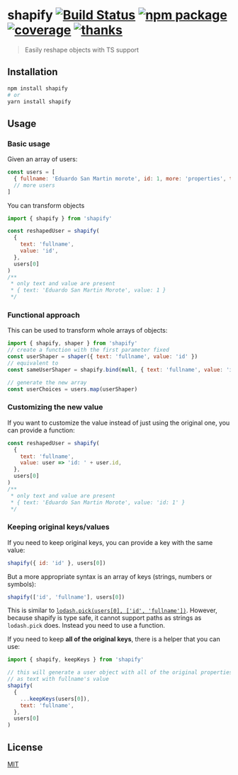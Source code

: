 # shapify [![Build Status](https://badgen.net/circleci/github/posva/shapify)](https://circleci.com/gh/posva/shapify) [![npm package](https://badgen.net/npm/v/shapify)](https://www.npmjs.com/package/shapify) [![coverage](https://badgen.net/codecov/c/github/posva/shapify)](https://codecov.io/github/posva/shapify) [![thanks](https://badgen.net/badge/thanks/♥/pink)](https://github.com/posva/thanks)

> Easily reshape objects with TS support

## Installation

```sh
npm install shapify
# or
yarn install shapify
```

## Usage

### Basic usage

Given an array of users:

```js
const users = [
  { fullname: 'Eduardo San Martin morote', id: 1, more: 'properties', that: 'exist', but: "you don't always need"]},
  // more users
]
```

You can transform objects

```js
import { shapify } from 'shapify'

const reshapedUser = shapify(
  {
    text: 'fullname',
    value: 'id',
  },
  users[0]
)
/**
 * only text and value are present
 * { text: 'Eduardo San Martin Morote', value: 1 }
 */
```

### Functional approach

This can be used to transform whole arrays of objects:

```js
import { shapify, shaper } from 'shapify'
// create a function with the first parameter fixed
const userShaper = shaper({ text: 'fullname', value: 'id' })
// equivalent to
const sameUserShaper = shapify.bind(null, { text: 'fullname', value: 'id' })

// generate the new array
const userChoices = users.map(userShaper)
```

### Customizing the new value

If you want to customize the value instead of just using the original one, you can provide a function:

```js
const reshapedUser = shapify(
  {
    text: 'fullname',
    value: user => 'id: ' + user.id,
  },
  users[0]
)
/**
 * only text and value are present
 * { text: 'Eduardo San Martin Morote', value: 'id: 1' }
 */
```

### Keeping original keys/values

If you need to keep original keys, you can provide a key with the same value:

```js
shapify({ id: 'id' }, users[0])
```

But a more appropriate syntax is an array of keys (strings, numbers or symbols):

```js
shapify(['id', 'fullname'], users[0])
```

This is similar to [`lodash.pick(users[0], ['id', 'fullname'])`](https://lodash.com/docs#pick). However, because shapify is type safe, it cannot support paths as strings as `lodash.pick` does. Instead you need to use a function.

If you need to keep **all of the original keys**, there is a helper that you can use:

```js
import { shapify, keepKeys } from 'shapify'

// this will generate a user object with all of the original properties as well
// as text with fullname's value
shapify(
  {
    ...keepKeys(users[0]),
    text: 'fullname',
  },
  users[0]
)
```

## License

[MIT](http://opensource.org/licenses/MIT)
